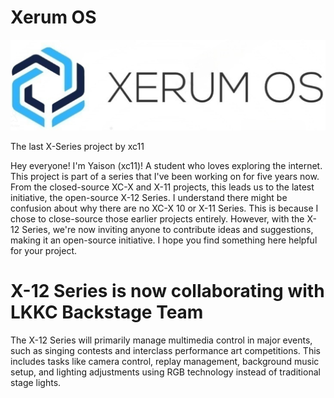 # Xerum OS

<p align="center">
  <img src="https://github.com/xc1974/X-12-Series/blob/Xerum-OS/logo_f.png?raw=true" alt="Xerum OS">
</p>


The last X-Series project by xc11


Hey everyone! I'm Yaison (xc11)! A student who loves exploring the internet. This project is part of a series that I've been working on for five years now.
From the closed-source XC-X and X-11 projects, this leads us to the latest initiative, the open-source X-12 Series. I understand there might be confusion about why there are no XC-X 10 or X-11 Series. This is because I chose to close-source those earlier projects entirely.
However, with the X-12 Series, we're now inviting anyone to contribute ideas and suggestions, making it an open-source initiative. I hope you find something here helpful for your project.

# X-12 Series is now collaborating with LKKC Backstage Team

The X-12 Series will primarily manage multimedia control in major events, such as singing contests and interclass performance art competitions. This includes tasks like camera control, replay management, background music setup, and lighting adjustments using RGB technology instead of traditional stage lights.

